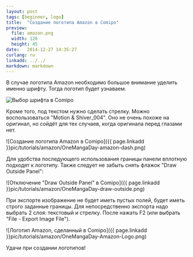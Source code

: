 ```yaml
---
layout: post
tags: [beginner, logo]
title:  "Создание логотипа Amazon в Comipo"
preview: 
  file: amazon.png
  width: 126
  height: 45
date:   2014-12-27 14:35:27
curlang: ru
linkadd: ../../
markdown: markdown
---
```


В случае логотипа Amazon необходимо большое внимание уделить именно шрифту. Тогда логотип будет узнаваем.

<img src="{{ page.linkadd }}pic/tutorials/amazon/OneMangaDay-amazon-font.png" alt="Выбор шрифта в Comipo" class="imgshad">

Кроме того, под текстом нужно сделать стрелку. Можно воспользоваться "Motion & Shiver_004". Оно не очень похоже на оригинал, но сойдёт для тех случаев, когда оригинала перед глазами нет.

![Создание логотипа Amazon в Comipo]({{ page.linkadd }}pic/tutorials/amazon/OneMangaDay-amazon-dash.png)

Для удобства последующего использования границы панели вплотную подходят к логотипу. Также следует не забыть снять флажок "Draw Outside Panel":

![Отключение "Draw Outside Panel" в Comipo]({{ page.linkadd }}pic/tutorials/amazon/OneMangaDay-draw-outside.png)

При экспорте изображение не будет иметь пустых полей, будет иметь строго заданные границы. Для непосредственно экспорта надо выбрать 2 слоя: текстовый и стрелку. После нажать F2 (или выбрать "File - Export Image File").

![Логотип Amazon, сделанный в Comipo]({{ page.linkadd }}pic/tutorials/amazon/OneMangaDay-Amazon-Logo.png)

Удачи при создании логотипов!
